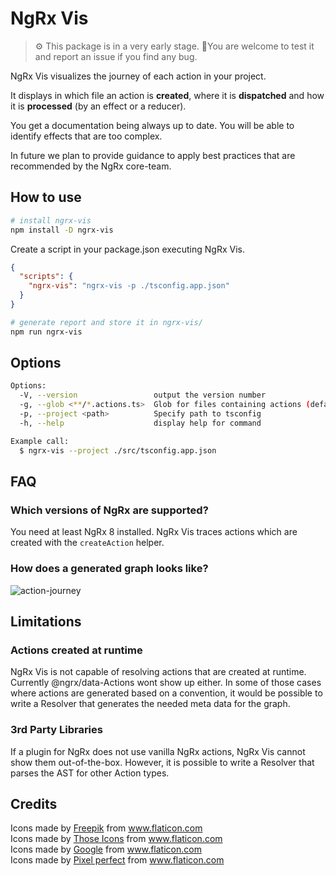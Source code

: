 # NgRx Vis

> ⚙️ This package is in a very early stage.
> 🐛You are welcome to test it and report an issue if you find any bug.

NgRx Vis visualizes the journey of each action in your project.

It displays in which file an action is **created**, where it is
**dispatched** and how it is **processed** (by an effect or a reducer).

You get a documentation being always up to date.
You will be able to identify effects that are too complex.

In future we plan to provide guidance to apply best practices that are
recommended by the NgRx core-team.

## How to use

```bash
# install ngrx-vis
npm install -D ngrx-vis
```

Create a script in your package.json executing NgRx Vis.

```json
{
  "scripts": {
    "ngrx-vis": "ngrx-vis -p ./tsconfig.app.json"
  }
}
```

```bash
# generate report and store it in ngrx-vis/
npm run ngrx-vis
```

## Options

```bash
Options:
  -V, --version                 output the version number
  -g, --glob <**/*.actions.ts>  Glob for files containing actions (default: "**/*.actions.ts")
  -p, --project <path>          Specify path to tsconfig
  -h, --help                    display help for command

Example call:
  $ ngrx-vis --project ./src/tsconfig.app.json
```

## FAQ

### Which versions of NgRx are supported?

You need at least NgRx 8 installed. NgRx Vis traces actions which are created
with the `createAction` helper.

### How does a generated graph looks like?

![action-journey](https://github.com/co-IT/ngrx-vis/blob/master/assets/graphs.png?raw=true)

## Limitations

### Actions created at runtime

NgRx Vis is not capable of resolving actions that are created at runtime.
Currently @ngrx/data-Actions wont show up either.
In some of those cases where actions are generated based on a convention,
it would be possible to write a Resolver that generates the needed meta data
for the graph.

### 3rd Party Libraries

If a plugin for NgRx does not use vanilla NgRx actions, NgRx Vis cannot show
them out-of-the-box.
However, it is possible to write a Resolver that parses the AST for other
Action types.

## Credits

<div>Icons made by <a href="https://www.flaticon.com/authors/freepik" title="Freepik">Freepik</a> from <a href="https://www.flaticon.com/"     title="Flaticon">www.flaticon.com</a></div><div>Icons made by <a href="https://www.flaticon.com/authors/those-icons" title="Those Icons">Those Icons</a> from <a href="https://www.flaticon.com/"     title="Flaticon">www.flaticon.com</a></div><div>Icons made by <a href="https://www.flaticon.com/authors/google" title="Google">Google</a> from <a href="https://www.flaticon.com/"     title="Flaticon">www.flaticon.com</a></div><div>Icons made by <a href="https://www.flaticon.com/authors/pixel-perfect" title="Pixel perfect">Pixel perfect</a> from <a href="https://www.flaticon.com/"     title="Flaticon">www.flaticon.com</a></div>
